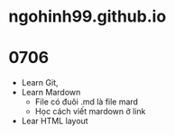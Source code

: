 # ngohinh99.github.io
# 0706
- Learn Git, 
- Learn Mardown
    - File có đuôi .md là file mard
    - Học cách viết mardown ở link
- Lear HTML layout